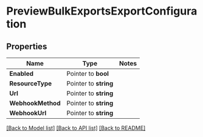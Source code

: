 # PreviewBulkExportsExportConfiguration

## Properties
Name | Type | Notes
------------ | ------------- | -------------
**Enabled** | Pointer to **bool** | 
**ResourceType** | Pointer to **string** | 
**Url** | Pointer to **string** | 
**WebhookMethod** | Pointer to **string** | 
**WebhookUrl** | Pointer to **string** | 

[[Back to Model list]](../README.md#documentation-for-models) [[Back to API list]](../README.md#documentation-for-api-endpoints) [[Back to README]](../README.md)


